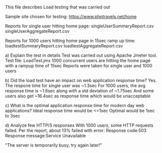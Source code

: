 This file describes Load testing that was carried out

Sample site chosen for testing: https://www.phptravels.net/home


Reports for single user hitting home page:
singleUserSummaryReport.csv
singleUserAggregateReport.csv


Reports for 1000 users hitting home page in 15sec ramp up time:
loadtestSummaryReport.csv
loadtestAggregateReport.csv


a) Explain the test in details
Test was carried out using Apache Jmeter tool.
Test file: LoadTest.jmx
1000 concurrent users are hitting the home page with a rampup time of 15sec
Reports were taken for single user and 1000 users

b) Did the load test have an impact on web application response time?
Yes. The respone time for single user was ~1.3sec
For 1000 users, the avg response time is ~1.6sec along with a std deviation of ~1.75sec
And some users also get ~16.4sec as response time which would be unacceptable

c) What is the optimal application response time for modern day web applications?
Ideal response time would be <=1sec
Optimal would be 1sec to 3sec

d) Analyze few HTTP/S responses
With 1000 users, some HTTP requests failed. Per the report, about 13% failed with error:
Response code:503
Response message:Service Unavailable

"The server is temporarily busy, try again later!"

